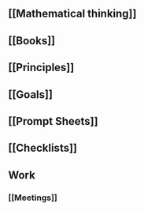 ## [[Mathematical thinking]]
## [[Books]]
## [[Principles]]
## [[Goals]]
## [[Prompt Sheets]]
## [[Checklists]]
## Work
### [[Meetings]]
